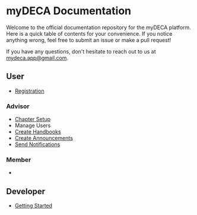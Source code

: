 # myDECA Documentation

Welcome to the official documentation repository for the myDECA platform. Here is a quick table of contents for your convenience. If you notice anything wrong, feel free to submit an issue or make a pull request!

If you have any questions, don't hesitate to reach out to us at [mydeca.app@gmail.com](mailto:mydeca.app@gmail.com).

## User

* [Registration](user/registration.md)

### **Advisor**

* [Chapter Setup](user/advisor-setup.md)
* Manage Users
* [Create Handbooks]()
* [Create Announcements]()
* [Send Notifications]()

### **Member**

* 
## Developer

* [Getting Started]()

